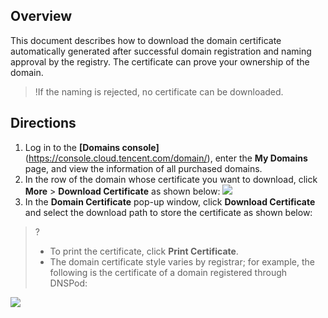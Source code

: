 ﻿## Overview

This document describes how to download the domain certificate automatically generated after successful domain registration and naming approval by the registry. The certificate can prove your ownership of the domain.
>!If the naming is rejected, no certificate can be downloaded.

## Directions
1. Log in to the **[Domains console]**(https://console.cloud.tencent.com/domain/), enter the **My Domains** page, and view the information of all purchased domains.
2. In the row of the domain whose certificate you want to download, click **More** > **Download Certificate** as shown below:
![](https://main.qcloudimg.com/raw/09aba323fe7767bd78d4c90d837aba14.png)
3. In the **Domain Certificate** pop-up window, click **Download Certificate** and select the download path to store the certificate as shown below:
>? 
>- To print the certificate, click **Print Certificate**.
>- The domain certificate style varies by registrar; for example, the following is the certificate of a domain registered through DNSPod:
>
![](https://main.qcloudimg.com/raw/4201013a7434f18dbd8c5970db3b2c6e.png)
 
 
